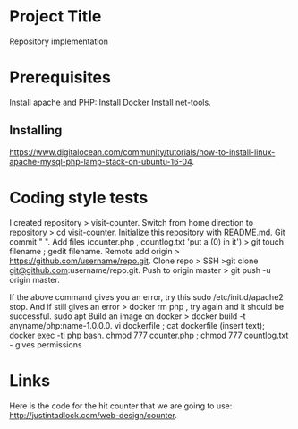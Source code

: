 # Project Title
Repository implementation

# Prerequisites

Install apache and PHP: 
Install Docker 
Install net-tools.

## Installing

https://www.digitalocean.com/community/tutorials/how-to-install-linux-apache-mysql-php-lamp-stack-on-ubuntu-16-04.

# Coding style tests

I created repository > visit-counter.
Switch from home direction to repository > cd visit-counter.
Initialize this repository with README.md.
Git commit " ".
Add files (counter.php , countlog.txt 'put a (0) in it') > git touch filename ; gedit filename.
Remote add origin > https://github.com/username/repo.git.
Clone repo > SSH >git clone git@github.com:username/repo.git.
Push to origin master > git push -u origin master.

If the above command gives you an error, try this sudo /etc/init.d/apache2 stop.
And if still gives an error > docker rm php , try again and it should be successful.
sudo apt 
Build an image on docker > docker build -t anyname/php:name-1.0.0.0.
   vi dockerfile ; cat dockerfile (insert text); docker exec -ti php bash.
 chmod 777 counter.php ; chmod 777 countlog.txt - gives permissions
 
 # Links
 
Here is the code for the hit counter that we are going to use: http://justintadlock.com/web-design/counter.
